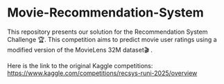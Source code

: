 # Movie-Recommendation-System

This repository presents our solution for the Recommendation System Challenge 🏆. This competition aims to predict movie user ratings using a modified version of the MovieLens 32M dataset🎬 .

Here is the link to the original Kaggle competitions: https://www.kaggle.com/competitions/recsys-runi-2025/overview 

